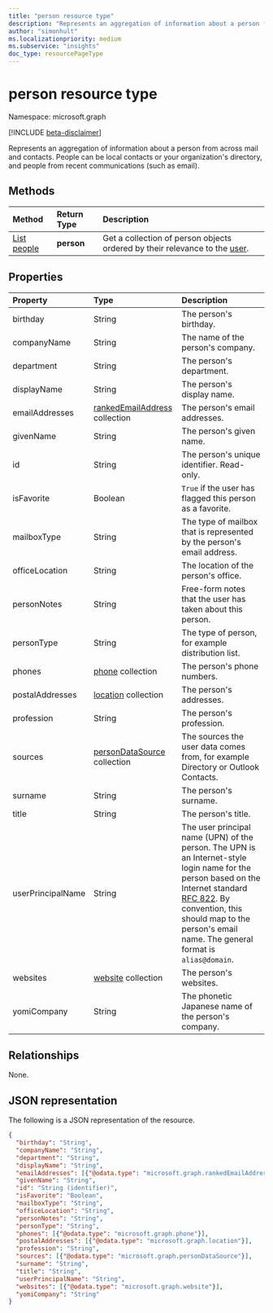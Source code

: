 ```yaml
---
title: "person resource type"
description: "Represents an aggregation of information about a person from across mail and contacts."
author: "simonhult"
ms.localizationpriority: medium
ms.subservice: "insights"
doc_type: resourcePageType
---
```


# person resource type

Namespace: microsoft.graph

[!INCLUDE [beta-disclaimer](../../includes/beta-disclaimer.md)]

Represents an aggregation of information about a person from across mail and contacts. People can be local contacts or your organization's directory, and people from recent communications (such as email).

## Methods

| Method | Return Type | Description |
|:---------------|:--------|:----------|
|[List people](../api/user-list-people.md) | **person** |Get a collection of person objects ordered by their relevance to the [user](../resources/user.md).|

## Properties

| Property | Type | Description |
|:---------------|:--------|:----------|
|birthday|String|The person's birthday.|
|companyName|String|The name of the person's company.|
|department|String|The person's department.|
|displayName|String|The person's display name.|
|emailAddresses|[rankedEmailAddress](rankedemailaddress.md) collection|The person's email addresses.|
|givenName|String|The person's given name.|
|id|String|The person's unique identifier. Read-only.|
|isFavorite|Boolean|`True` if the user has flagged this person as a favorite.|
|mailboxType|String|The type of mailbox that is represented by the person's email address.|
|officeLocation|String|The location of the person's office.|
|personNotes|String|Free-form notes that the user has taken about this person.|
|personType|String|The type of person, for example distribution list.|
|phones|[phone](phone.md) collection|The person's phone numbers.|
|postalAddresses|[location](location.md) collection|The person's addresses.|
|profession|String|The person's profession.|
|sources|[personDataSource](persondatasource.md) collection|The sources the user data comes from, for example Directory or Outlook Contacts.|
|surname|String|The person's surname.|
|title|String|The person's title.|
|userPrincipalName|String|The user principal name (UPN) of the person. The UPN is an Internet-style login name for the person based on the Internet standard [RFC 822](https://www.ietf.org/rfc/rfc0822.txt). By convention, this should map to the person's email name. The general format is `alias@domain`.|
|websites|[website](website.md) collection|The person's websites.|
|yomiCompany|String|The phonetic Japanese name of the person's company.|

## Relationships

None.

## JSON representation

The following is a JSON representation of the resource.

<!-- {
  "blockType": "resource",
  "optionalProperties": [

  ],
  "@odata.type": "microsoft.graph.person"
}-->

```json
{
  "birthday": "String",
  "companyName": "String",
  "department": "String",
  "displayName": "String",
  "emailAddresses": [{"@odata.type": "microsoft.graph.rankedEmailAddress"}],
  "givenName": "String",
  "id": "String (identifier)",
  "isFavorite": "Boolean",
  "mailboxType": "String",
  "officeLocation": "String",
  "personNotes": "String",
  "personType": "String",
  "phones": [{"@odata.type": "microsoft.graph.phone"}],
  "postalAddresses": [{"@odata.type": "microsoft.graph.location"}],
  "profession": "String",
  "sources": [{"@odata.type": "microsoft.graph.personDataSource"}],
  "surname": "String",
  "title": "String",
  "userPrincipalName": "String",
  "websites": [{"@odata.type": "microsoft.graph.website"}],
  "yomiCompany": "String"
}
```

<!-- uuid: 8fcb5dbc-d5aa-4681-8e31-b001d5168d79
2015-10-25 14:57:30 UTC -->
<!--
{
  "type": "#page.annotation",
  "description": "person resource",
  "keywords": "",
  "section": "documentation",
  "tocPath": "",
  "suppressions": []
}
-->


